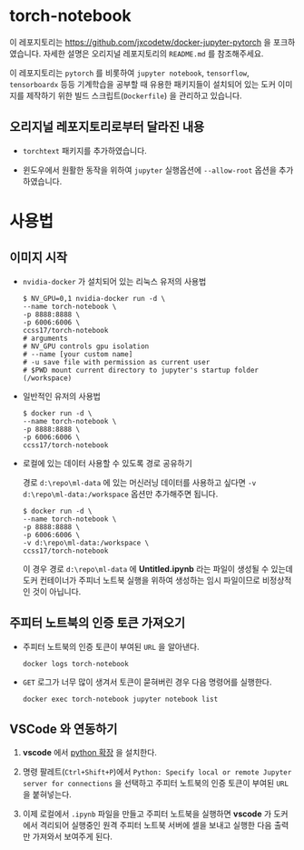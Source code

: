 # torch-notebook

이 레포지토리는 https://github.com/jxcodetw/docker-jupyter-pytorch 을 포크하였습니다. 자세한 설명은 오리지널 레포지토리의 `README.md` 를 참조해주세요. 

이 레포지토리는 `pytorch` 를 비롯하여 `jupyter notebook`, `tensorflow`, `tensorboardx` 등등 기계학습을 공부할 때 유용한 패키지들이 설치되어 있는 도커 이미지를 제작하기 위한 빌드 스크립트(`Dockerfile`) 을 관리하고 있습니다.

## 오리지널 레포지토리로부터 달라진 내용

- `torchtext` 패키지를 추가하였습니다. 

- 윈도우에서 원활한 동작을 위하여 `jupyter` 실행옵션에 `--allow-root` 옵션을 추가하였습니다. 

# 사용법

## 이미지 시작

- `nvidia-docker` 가 설치되어 있는 리눅스 유저의 사용법

  ```shell
  $ NV_GPU=0,1 nvidia-docker run -d \
  --name torch-notebook \
  -p 8888:8888 \
  -p 6006:6006 \
  ccss17/torch-notebook
  # arguments
  # NV_GPU controls gpu isolation
  # --name [your custom name]
  # -u save file with permission as current user
  # $PWD mount current directory to jupyter's startup folder (/workspace)
  ```

- 일반적인 유저의 사용법

  ```shell
  $ docker run -d \
  --name torch-notebook \
  -p 8888:8888 \
  -p 6006:6006 \
  ccss17/torch-notebook
  ```

- 로컬에 있는 데이터 사용할 수 있도록 경로 공유하기

  경로 `d:\repo\ml-data` 에 있는 머신러닝 데이터를 사용하고 싶다면 `-v d:\repo\ml-data:/workspace` 옵션만 추가해주면 됩니다.

  ```shell
  $ docker run -d \
  --name torch-notebook \
  -p 8888:8888 \
  -p 6006:6006 \
  -v d:\repo\ml-data:/workspace \
  ccss17/torch-notebook
  ```

  이 경우 경로 `d:\repo\ml-data` 에 **Untitled.ipynb** 라는 파일이 생성될 수 있는데 도커 컨테이너가 주피너 노트북 실행을 위하여 생성하는 임시 파일이므로 비정상적인 것이 아닙니다.

## 주피터 노트북의 인증 토큰 가져오기

- 주피터 노트북의 인증 토큰이 부여된 `URL` 을 알아낸다.

  ```shell
  docker logs torch-notebook
  ```

- `GET` 로그가 너무 많이 생겨서 토큰이 묻혀버린 경우 다음 명령어를 실행한다.

  ```shell
  docker exec torch-notebook jupyter notebook list
  ```

## **VSCode** 와 연동하기 

1. **vscode** 에서 [python 확장](https://marketplace.visualstudio.com/items?itemName=ms-python.python) 을 설치한다.

2. 명령 팔레트(`Ctrl+Shift+P`)에서 `Python: Specify local or remote Jupyter server for connections` 을 선택하고 주피터 노트북의 인증 토큰이 부여된 `URL` 을 붙혀넣는다. 

3. 이제 로컬에서 `.ipynb` 파일을 만들고 주피터 노트북을 실행하면 **vscode** 가 도커에서 격리되어 실행중인 원격 주피터 노트북 서버에 셀을 보내고 실행한 다음 출력만 가져와서 보여주게 된다.
